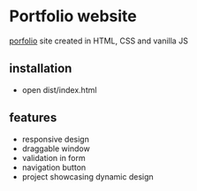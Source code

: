 # Portfolio website

[porfolio][site] site created in HTML, CSS and vanilla JS

## installation

- open dist/index.html

## features

- responsive design
- draggable window
- validation in form
- navigation button
- project showcasing dynamic design
 
[site]:http://abinash.info.np
